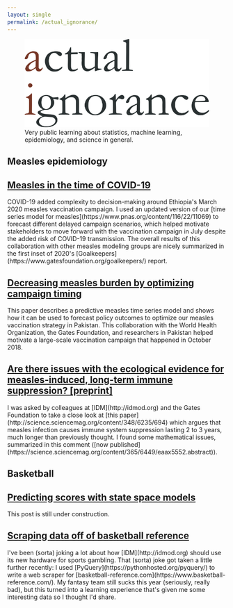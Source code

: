 ```yaml
---
layout: single
permalink: /actual_ignorance/
---
```


<!-- Banner heading -->
<figure>
<center> <img src="../assets/images/ai_banner.png" width="800px" /> </center>
<figcaption> Very public learning about statistics, machine learning, epidemiology, and science in general.  </figcaption>
</figure>

<!-- Posts 
{% include base_path %}
{% capture written_year %}'None'{% endcapture %}
{% for post in site.posts %}
{% capture year %}{{ post.date | date: '%Y' }}{% endcapture %}
{% if year != written_year %}
<h2 id="{{ year | slugify }}" class="archive__subtitle">{{ year }}</h2>
{% capture written_year %}{{ year }}{% endcapture %}
{% endif %}
{% include archive-single.html %}
{% endfor %} -->

<!-- Posts v2 (Manual for more control?) -->

<!-- Epi section -->
<h2 id="epi header" class="archive__subtitle">Measles epidemiology</h2>
<h2 class="archive__item-title" itemprop="headline">
	<a href="https://www.gatesfoundation.org/goalkeepers/report/2020-report/#GlobalPerspective">Measles in the time of COVID-19</a>
</h2>
COVID-19 added complexity to decision-making around Ethiopia's March 2020 measles vaccination campaign. I used an updated version of our [time series model for measles](https://www.pnas.org/content/116/22/11069) to forecast different delayed campaign scenarios, which helped motivate stakeholders to move forward with the vaccination campaign in July despite the added risk of COVID-19 transmission. The overall results of this collaboration with other measles modeling groups are nicely summarized in the first inset of 2020's [Goalkeepers](https://www.gatesfoundation.org/goalkeepers/) report.

<h2 class="archive__item-title" itemprop="headline">
	<a href="https://www.pnas.org/content/116/22/11069">Decreasing measles burden by optimizing campaign timing</a>
</h2>
This paper describes a predictive measles time series model and shows how it can be used to forecast policy outcomes to optimize our measles vaccination strategy in Pakistan. This collaboration with the World Health Organization, the Gates Foundation, and researchers in Pakistan helped motivate a large-scale vaccination campaign that happened in October 2018. 

<h2 class="archive__item-title" itemprop="headline">
	<a href="https://nthakkar.github.io/assets/docs/comment_immuneshadow.pdf">Are there issues with the ecological evidence for measles-induced, long-term immune suppression? [preprint]</a>
</h2>
I was asked by colleagues at [IDM](http://idmod.org) and the Gates Foundation to take a close look at [this paper](http://science.sciencemag.org/content/348/6235/694) which argues that measles infection causes immune system suppression lasting 2 to 3 years, much longer than previously thought. I found some mathematical issues, summarized in this comment ([now published](https://science.sciencemag.org/content/365/6449/eaax5552.abstract)).


<!-- Stats and bball section -->
<h2 id="basketball header" class="archive__subtitle">Basketball</h2>
<h2 class="archive__item-title" itemprop="headline">
	<a href="https://nthakkar.github.io/state_space/" rel="permalink">Predicting scores with state space models</a>
</h2>
This post is still under construction.

<h2 class="archive__item-title" itemprop="headline">
	<a href="https://nthakkar.github.io/bballref/" rel="permalink">Scraping data off of basketball reference</a>
</h2>
I've been (sorta) joking a lot about how [IDM](http://idmod.org) should use its new hardware for sports gambling. That (sorta) joke got taken a little further recently: I used [PyQuery](https://pythonhosted.org/pyquery/) to write a web scraper for [basketball-reference.com](https://www.basketball-reference.com/). My fantasy team still sucks this year (seriously, really bad), but this turned into a learning experience that's given me some interesting data so I thought I'd share.

